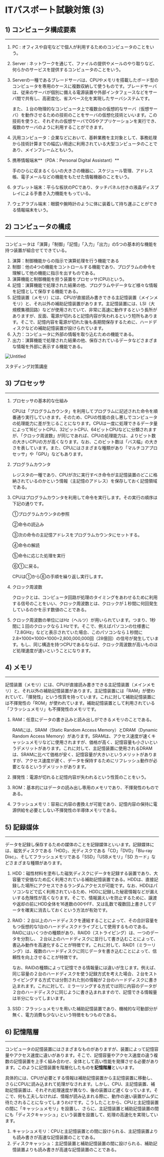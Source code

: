 # ITパスポート試験対策 (3)

## 1) コンピュータ構成要素

---

1. PC : オフィスや自宅などで個人が利用するためのコンピュータのことをいう。
2. Server : ネットワークを通じて、ファイルの提供やメールのやり取りなど、何らかのサービスを提供するコンピュータのことをいう。
3. Serverの一種であるブレードサーバは、CPUやメモリを搭載したボード型のコンピュータを専用のケースに複数収納して使うものです。ブレードサーバは、従来のサーバが個別に備える電源装置や外部インタフェースなどをサーバ間で共有し、高密度化、省スペース化を実現したサーバシステムです。

    また、１台の物理的なコンピュータ上で複数台の仮想的なサーバ（仮想サーバ）を動作させるための技術のことをサーバの仮想化技術といいます。この技術を使うと、それぞれの仮想サーバでOSやアプリケーションを実行でき、複数のサーバのように利用することができます。

4. 汎用コンピュータ：企業などにおいて、基幹業務を主対象として、事務処理から技術計算までの幅広い用途に利用されている大型コンピュータのことであり、メインフレームともいう。
5. 携帯情報端末**（PDA：Personal Digital Assistant）**

    手のひらに収まるくらいの大きさの機器に、スケジュール管理、アドレス帳、電子メールなどの機能をもたせた情報機器のことをいう。

6. タブレット端末：平らな板状のPCであり、タッチパネル付きの液晶ディスプレイによる手書き入力機能をもっている。
7. ウェアラブル端末：眼鏡や腕時計のように体に装着して持ち運ぶことができる情報端末をいう。

## 2) コンピュータの構成

---

コンピュータは「演算」「制御」「記憶」「入力」「出力」の5つの基本的な機能を持つ装置が組合せてできている。

1. 演算：制御機能からの指示で演算処理を行う機能である
2. 制御：他の4つの機能をコントロールする機能であり、プログラムの命令を理解して他の機能に指示を出すものである。
3. 演算機能と制御機能を担う装置をプロセッサ(CPU)という。
4. 記憶：演算機能で処理された結果の他、プログラムやデータなど様々な情報を記憶として保存する機能である。
5. 記憶装置（メモリ）には、CPUが直接読み書きできる主記憶装置（メインメモリ）と、それ以外の補助記憶装置があります。主記憶装置には、LSI（大規模集積回路）などが使用されていて、非常に高速に動作するという長所がありますが、反面、電源が切れると記憶内容が失われるという短所もあります。そこで、記憶内容を電源が切れた後も長期間保存するために、ハードディスクなどの補助記憶装置が設けられています。
6. 入力：コンピュータに外部の情報を取り込むための機能である。
7. 出力：演算機能で処理された結果の他、保存されているデータなどさまざまな情報を外部に表示する機能である。

![Untitled](IT%E3%83%8F%E3%82%9A%E3%82%B9%E3%83%9B%E3%82%9A%E3%83%BC%E3%83%88%E8%A9%A6%E9%A8%93%E5%AF%BE%E7%AD%96%20(3)%20939b5db8c8584314974be7afe1ee76a2/Untitled.png)

スタディング対策講座

## 3) プロセッサ

---

1. プロセッサの基本的な仕組み

    CPUは「プログラムカウンタ」を利用してプログラムに記述された命令を順番通り実行していきます。そのため、CPUの性能の良し悪しでコンピュータの処理能力に差が生じることになります。CPUは一度に処理できるデータ量によって16ビットCPU、32ビットCPU、64ビットCPUなどに分類されますが、「クロック周波数」が同じであれば、CPUの処理能力は、よりビット数の大きいCPUの方が高くなります。なお、このビット数は「バス幅」の大きさを表しています。また、CPUにはさまざまな種類があり「マルチコアプロセッサ」や「GPU」などもあります。

2. プログラムカウンタ

    レジスタの一種であり、CPUが次に実行すべき命令が主記憶装置のどこに格納されているのかという情報（主記憶のアドレス）を保存しておく記憶領域である。

3. CPUはプログラムカウンタを利用して命令を実行します。その実行の順序は下記の通りです。

    ①プログラムカウンタの参照

    ②命令の読込み

    ③次の命令の主記憶アドレスをプログラムカウンタにセットする。

    ④命令の解読

    ⑤命令に応じた処理を実行

    ⑥①に戻る。

    CPUは①から⑥の手順を繰り返し実行します。

4. クロック周波数

    クロックとは、コンピュータ回路が処理のタイミングをあわせるために利用する信号のことをいい、クロック周波数とは、クロックが１秒間に何回発生しているのかを示す数値のことである。

5. クロック周波数の単位にはHz（ヘルツ）が用いられています。つまり、1秒間に１回のクロックなら１Hzです。そこで、例えばパソコンの仕様書に「2.8GHz」などと表示されていた場合、このパソコンなら１秒間に2.8×1000×1000×1000=2,800,000,000回（28億回）の信号が発生しています。もし、同じ構造を持つCPUであるならば、クロック周波数が高いものほど処理速度が速いということになります。

## 4) メモリ

---

記憶装置（メモリ）には、CPUが直接読み書きできる主記憶装置（メインメモリ）と、それ以外の補助記憶装置があります。主記憶装置には「RAM」が使われていて、「揮発性」という性質を持っています。これに対して補助記憶装置には不揮発性の「ROM」が使われています。補助記憶装置として利用されている「フラッシュメモリ」も不揮発性のメモリです。

1. RAM：任意にデータの書き込みと読み出しができるメモリのことである。

    RAMには、SRAM（Static Random Access Memory）とDRAM（Dynamic Random Access Memory）があります。SRAMは、アクセス速度が速くキャッシュメモリなどに使用されますが、価格が高く、記憶容量も小さいというデメリットがあります。これに対して、主記憶装置に使用されるDRAMは、SRAMに比べて価格が安く、記憶容量が大きいというメリットがありますが、アクセス速度が遅く、データを保持するためにリフレッシュ動作が必要となるというデメリットがあります。

2. 揮発性：電源が切れると記憶内容が失われるという性質のことをいう。
3. ROM：基本的にはデータの読み出し専用のメモリであり、不揮発性のものである。
4. フラッシュメモリ：容易に内容の書換えが可能であり、記憶内容の保持に電源供給を必要としない不揮発性の半導体メモリである。

## 5) 記録媒体

---

データを記録し保存するための媒体のことを記録媒体といいます。記録媒体には、磁気ディスクである「HDD」、光ディスクである「CD」「DVD」「Blu-ray Disc」、そしてフラッシュメモリである「SSD」「USBメモリ」「SD カード」などさまざまな種類があります。

1. HDD：磁性材料を塗布した磁気ディスクにデータを記録する装置であり、大容量で安価なため広く利用されている補助記憶装置である。HDDは、直接記録した場所にアクセスできるランダムアクセスが可能です。なお、HDDはパソコンなどで広く利用されているため、HDDに記録した秘密情報などが漏えいする危険性が高くなります。そこで、情報漏えいを防止するために、譲渡や返却の前にHDD全体を16進数の00やFF、又は乱数で複数回上書きしてデータを確実に消去しておくという方法が有効です。
2. RAID：２台以上のハードディスクを連結することによって、その合計容量をもつ仮想的な1台のハードディスクドライブとして使用するものである。RAIDにはいくつかの種類があり、RAID0（ストライピング）は、一つのデータを分割し、 ２台以上のハードディスクに並行して書き込むことによって、書込み動作を高速化することが特徴です。これに対して、RAID1（ミラーリング）は、複数のハードディスクに同じデータを書き込むことによって、信頼性を向上させることが特徴です。

    なお、RAIDの種類によって記憶できる情報量には違いが生じます。例えば、同じ容量の２台のハードディスクを使う記録方式を考えた場合、２台をストライピングする方式では分割された別の情報が２台のハードディスクに書き込まれます。これに対して、ミラーリングする方式では同じ内容のデータが２台のハードディスクに同じように書き込まれますので、記憶できる情報量は半分になってしまいます。

3. SSD：フラッシュメモリを用いた補助記憶装置であり、機械的な可動部分が無く、電力消費も少ないという特徴をもつものである。

## 6) 記憶階層

---

コンピュータの記憶装置にはさまざまなものがありますが、装置によって記憶容量やアクセス速度に違いがあります。そこで、記憶容量やアクセス速度の違う複数の記憶装置を上手く組み合わせ、全体として高い性能を発揮させる必要があります。このように記憶装置を階層化したものを**記憶階層**といいます。

具体的には、CPUが必要とする情報は補助記憶装置から主記憶装置に移動し、さらにCPUに読み込まれて処理がなされます。しかし、CPU、主記憶装置、補助記憶装置は、それぞれ処理速度が異なり、後の装置ほど遅くなっています。そこで、何も工夫しなければ、情報が読み込まれる際に、動作の速い装置がムダに待たされることになってしまうわけです。こうしたことから、CPUと主記憶装置の間に「キャッシュメモリ」を設置し、さらに、主記憶装置と補助記憶装置の間にも「ディスクキャッシュ」という装置を設置して、処理の高速化を実現しています。

1. キャッシュメモリ：CPUと主記憶装置との間に設けられる、主記憶装置よりも読み書きが高速な記憶装置のことである。
2. ディスクキャッシュ：主記憶装置と補助記憶装置の間に設けられる、補助記憶装置よりも読み書きが高速な記憶装置のことである。